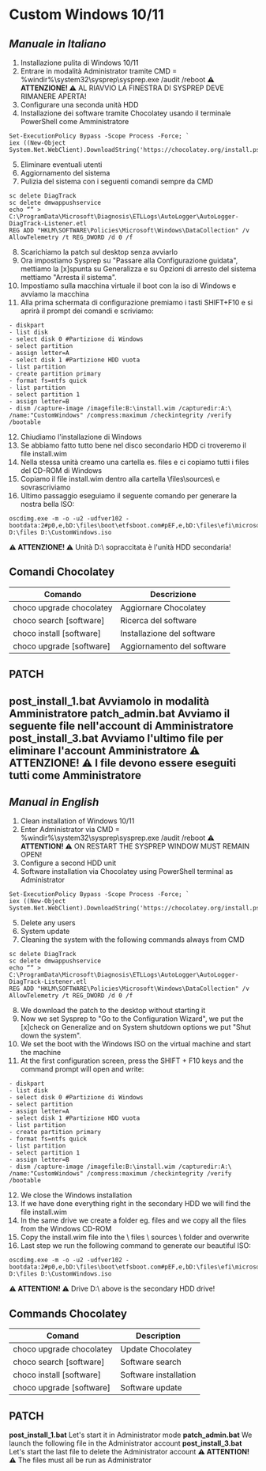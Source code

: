 # Custom Windows 10/11


## _Manuale in Italiano_

1. Installazione pulita di Windows 10/11
2. Entrare in modalità Administrator tramite CMD = %windir%\system32\sysprep\sysprep.exe /audit /reboot
**⚠ ATTENZIONE! ⚠** AL RIAVVIO LA FINESTRA DI SYSPREP DEVE RIMANERE APERTA!
3. Configurare una seconda unità HDD 
4. Installazione dei software tramite Chocolatey usando il terminale PowerShell come Amministratore
```
Set-ExecutionPolicy Bypass -Scope Process -Force; `
iex ((New-Object System.Net.WebClient).DownloadString('https://chocolatey.org/install.ps1'))
```
5. Eliminare eventuali utenti
6. Aggiornamento del sistema
7. Pulizia del sistema con i seguenti comandi sempre da CMD
```
sc delete DiagTrack
sc delete dmwappushservice
echo ““ > C:\ProgramData\Microsoft\Diagnosis\ETLLogs\AutoLogger\AutoLogger-DiagTrack-Listener.etl
REG ADD "HKLM\SOFTWARE\Policies\Microsoft\Windows\DataCollection" /v AllowTelemetry /t REG_DWORD /d 0 /f
```
8. Scarichiamo la patch sul desktop senza avviarlo
9. Ora impostiamo Sysprep su "Passare alla Configurazione guidata", mettiamo la [x]spunta su Generalizza e su Opzioni di arresto del sistema mettiamo "Arresta il sistema".
10. Impostiamo sulla macchina virtuale il boot con la iso di Windows e avviamo la macchina
11. Alla prima schermata di configurazione premiamo i tasti SHIFT+F10 e si aprirà il prompt dei comandi e scriviamo:
```
- diskpart
- list disk
- select disk 0 #Partizione di Windows
- select partition
- assign letter=A
- select disk 1 #Partizione HDD vuota
- list partition
- create partition primary
- format fs=ntfs quick
- list partition
- select partition 1
- assign letter=B
- dism /capture-image /imagefile:B:\install.wim /capturedir:A:\ /name:"CustomWindows" /compress:maximum /checkintegrity /verify /bootable
```
12. Chiudiamo l'installazione di Windows
13. Se abbiamo fatto tutto bene nel disco secondario HDD ci troveremo il file install.wim
14. Nella stessa unità creamo una cartella es. files e ci copiamo tutti i files del CD-ROM di Windows
15. Copiamo il file install.wim dentro alla cartella \files\sources\ e sovrascriviamo
16. Ultimo passaggio eseguiamo il seguente comando per generare la nostra bella ISO:
```
oscdimg.exe -m -o -u2 -udfver102 -bootdata:2#p0,e,bD:\files\boot\etfsboot.com#pEF,e,bD:\files\efi\microsoft\boot\efisys.bin D:\files D:\CustomWindows.iso
```
**⚠ ATTENZIONE! ⚠** Unità D:\ sopraccitata è l'unità HDD secondaria!

## Comandi Chocolatey
| Comando | Descrizione |
| ------ | ------ |
| choco upgrade chocolatey | Aggiornare Chocolatey |
| choco search [software] | Ricerca del software |
| choco install [software] | Installazione del software |
| choco upgrade [software] | Aggiornamento del software |


## PATCH
**post_install_1.bat**
Avviamolo in modalità Amministratore
**patch_admin.bat**
Avviamo il seguente file nell'account di Amministratore
**post_install_3.bat**
Avviamo l'ultimo file per eliminare l'account Amministratore
**⚠ ATTENZIONE! ⚠** I file  devono essere eseguiti tutti come Amministratore
---
## _Manual in English_

1. Clean installation of Windows 10/11
2. Enter Administrator via CMD = %windir%\system32\sysprep\sysprep.exe /audit /reboot
**⚠ ATTENTION! ⚠** ON RESTART THE SYSPREP WINDOW MUST REMAIN OPEN!
3. Configure a second HDD unit
4. Software installation via Chocolatey using PowerShell terminal as Administrator
```
Set-ExecutionPolicy Bypass -Scope Process -Force; `
iex ((New-Object System.Net.WebClient).DownloadString('https://chocolatey.org/install.ps1'))
```
5. Delete any users
6. System update
7. Cleaning the system with the following commands always from CMD
```
sc delete DiagTrack
sc delete dmwappushservice
echo ““ > C:\ProgramData\Microsoft\Diagnosis\ETLLogs\AutoLogger\AutoLogger-DiagTrack-Listener.etl
REG ADD "HKLM\SOFTWARE\Policies\Microsoft\Windows\DataCollection" /v AllowTelemetry /t REG_DWORD /d 0 /f
```
8. We download the patch to the desktop without starting it
9. Now we set Sysprep to "Go to the Configuration Wizard", we put the [x]check on Generalize and on System shutdown options we put "Shut down the system".
10. We set the boot with the Windows ISO on the virtual machine and start the machine
11. At the first configuration screen, press the SHIFT + F10 keys and the command prompt will open and write:
```
- diskpart
- list disk
- select disk 0 #Partizione di Windows
- select partition
- assign letter=A
- select disk 1 #Partizione HDD vuota
- list partition
- create partition primary
- format fs=ntfs quick
- list partition
- select partition 1
- assign letter=B
- dism /capture-image /imagefile:B:\install.wim /capturedir:A:\ /name:"CustomWindows" /compress:maximum /checkintegrity /verify /bootable
```
12. We close the Windows installation
13. If we have done everything right in the secondary HDD we will find the file install.wim
14. In the same drive we create a folder eg. files and we copy all the files from the Windows CD-ROM
15. Copy the install.wim file into the \ files \ sources \ folder and overwrite
16. Last step we run the following command to generate our beautiful ISO:
```
oscdimg.exe -m -o -u2 -udfver102 -bootdata:2#p0,e,bD:\files\boot\etfsboot.com#pEF,e,bD:\files\efi\microsoft\boot\efisys.bin D:\files D:\CustomWindows.iso
```
**⚠ ATTENTION! ⚠** Drive D:\ above is the secondary HDD drive!

## Commands Chocolatey
| Comand | Description |
| ------ | ------ |
| choco upgrade chocolatey | Update Chocolatey |
| choco search [software] | Software search |
| choco install [software] | Software installation |
| choco upgrade [software] | Software update |


## PATCH
**post_install_1.bat**
Let's start it in Administrator mode
**patch_admin.bat**
We launch the following file in the Administrator account
**post_install_3.bat**
Let's start the last file to delete the Administrator account
**⚠ ATTENTION! ⚠** The files must all be run as Administrator


